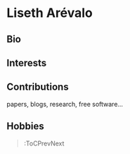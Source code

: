 # Liseth Arévalo

## Bio

## Interests

## Contributions

papers, blogs, research, free software...

## Hobbies

> :ToCPrevNext